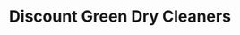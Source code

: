---
title: "Discount Green Dry Cleaners"
url: /naperville/discount-green-dry-cleaners/
shop: laundry
---
